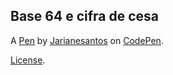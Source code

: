 Base 64 e cifra de cesa
-----------------------


A [Pen](https://codepen.io/jarianesantos/pen/GRdzKdE) by [Jarianesantos](https://codepen.io/jarianesantos) on [CodePen](https://codepen.io).

[License](https://codepen.io/license/pen/GRdzKdE).